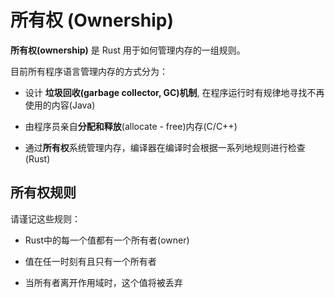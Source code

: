 # 所有权 (Ownership)

**所有权(ownership)** 是 Rust 用于如何管理内存的一组规则。

目前所有程序语言管理内存的方式分为：

- 设计 **垃圾回收(garbage collector, GC)机制**, 在程序运行时有规律地寻找不再使用的内容(Java)

- 由程序员亲自**分配和释放**(allocate - free)内存(C/C++)

- 通过**所有权**系统管理内存，编译器在编译时会根据一系列地规则进行检查(Rust)

## 所有权规则
请谨记这些规则：

- Rust中的每一个值都有一个所有者(owner)

- 值在任一时刻有且只有一个所有者

- 当所有者离开作用域时，这个值将被丢弃